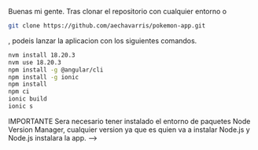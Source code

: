 Buenas mi gente.
Tras clonar el repositorio con cualquier entorno o 
```bash
git clone https://github.com/aechavarris/pokemon-app.git
```
, podeis lanzar la aplicacion con los siguientes comandos.
```bash
nvm install 18.20.3
nvm use 18.20.3
npm install -g @angular/cli
npm install -g ionic
npm install
npm ci
ionic build
ionic s
```
IMPORTANTE
Sera necesario tener instalado el entorno de paquetes Node Version Manager, cualquier version ya que es quien va a instalar Node.js y Node.js instalara la app. -->

